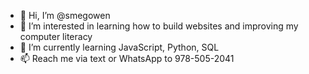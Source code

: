 + 👋 Hi, I’m @smegowen
+ 👀 I’m interested in learning how to build websites and improving my computer literacy
+ 🌱 I’m currently learning JavaScript, Python, SQL
+ 📫 Reach me via text or WhatsApp to 978-505-2041

<!---
smegowen/smegowen is a ✨ special ✨ repository because its `README.md` (this file) appears on your GitHub profile.
You can click the Preview link to take a look at your changes.
--->
